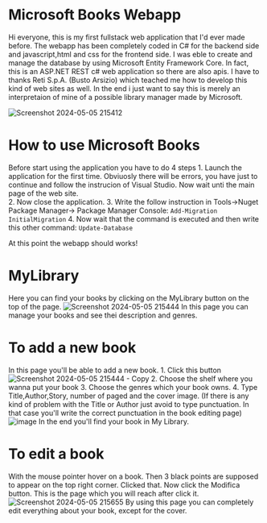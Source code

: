 # Microsoft Books Webapp
  Hi everyone, this is my first fullstack web application that I'd ever made before.
  The webapp has been completely coded in C# for the backend side and javascript,html and css for the frontend side.
  I was eble to create and manage the database by using Microsoft Entity Framework Core. In fact, this is an ASP.NET REST c# web application so there are also apis.
  I have to thanks Reti S.p.A. (Busto Arsizio) which teached me how to develop this kind of web sites as well.
  In the end i just want to say this is merely an interpretaion of mine of a possible library manager made by Microsoft.
  
  ![Screenshot 2024-05-05 215412](https://github.com/FullMonkeyy/MicrosoftBooks-WebApplicationProject/assets/144152021/71b45323-6615-4295-9ca6-d8f28396aa50)

# How to use Microsoft Books
  Before start using the application you have to do 4 steps
    1. Launch the application for the first time. Obviuosly there will be errors, you have just to continue and follow the instrucion of Visual Studio. Now wait unti the main page of the web site.                                                  
    2. Now close the application.
    3. Write the follow instruction in Tools->Nuget Package Manager-> Package Manager Console:
       ``` Add-Migration InitialMigration ```
    4. Now wait that the command is executed and then write this other command:
       ``` Update-Database ```
  
  At this point the webapp should works!

# MyLibrary
  Here you can find your books by clicking on the MyLibrary button on the top of the page.
  ![Screenshot 2024-05-05 215444](https://github.com/FullMonkeyy/MicrosoftBooks-WebApplicationProject/assets/144152021/6a77db96-efaa-4a04-b501-0e4736dc5bdb)
  In this page you can manage your books and see thei description and genres.

# To add a new book
  In this page you'll be able to add a new book.
    1. Click this button
       ![Screenshot 2024-05-05 215444 - Copy](https://github.com/FullMonkeyy/MicrosoftBooks-WebApplicationProject/assets/144152021/f3bf7837-ef60-4f0a-9a8d-d631fb11f303)
    2. Choose the shelf where you wanna put your book
    3. Choose the genres which your book owns.
    4. Type Title,Author,Story, number of paged and the cover image. (If there is any kind of problem with the Title or Author just avoid to type punctuation. In that case you'll write the correct punctuation in the book editing page)
       ![image](https://github.com/FullMonkeyy/MicrosoftBooks-WebApplicationProject/assets/144152021/39515466-6f16-4020-8f26-6422f642f744)
  In the end you'll find your book in My Library.

# To edit a book
With the mouse pointer hover on a book. Then 3 black points are supposed to appear on the top right corner. Clicked that.
Now click the Modifica button.
This is the page which you will reach after click it.
![Screenshot 2024-05-05 215655](https://github.com/FullMonkeyy/MicrosoftBooks-WebApplicationProject/assets/144152021/74805c15-fb6c-4804-b122-9451d2c30350)
By using this page you can completely edit everything about your book, except for the cover.

  
